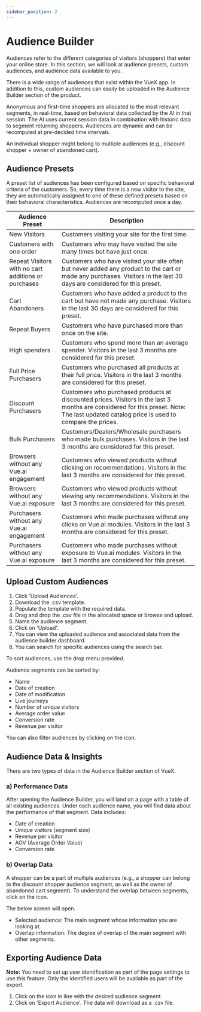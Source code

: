 ```yaml
---
sidebar_position: 2
---
```


# Audience Builder

Audiences refer to the different categories of visitors (shoppers) that enter your online store. In this section, we will look at audience presets, custom audiences, and audience data available to you.

There is a wide range of audiences that exist within the VueX app. In addition to this, custom audiences can easily be uploaded in the Audience Builder section of the product.

Anonymous and first-time shoppers are allocated to the most relevant segments, in real-time, based on behavioral data collected by the AI in that session. The AI uses current session data in combination with historic data to segment returning shoppers. Audiences are dynamic and can be recomputed at pre-decided time intervals.

An individual shopper might belong to multiple audiences (e.g., discount shopper + owner of abandoned cart).

## Audience Presets

A preset list of audiences has been configured based on specific behavioral criteria of the customers. So, every time there is a new visitor to the site, they are automatically assigned to one of these defined presets based on their behavioral characteristics. Audiences are recomputed once a day.

| Audience Preset                                  | Description                                                               |
| ----------------------------------------------- | ------------------------------------------------------------------------- |
| New Visitors                                     | Customers visiting your site for the first time.                         |
| Customers with one order                        | Customers who may have visited the site many times but have just once.   |
| Repeat Visitors with no cart additions or purchases | Customers who have visited your site often but never added any product to the cart or made any purchases. Visitors in the last 30 days are considered for this preset. |
| Cart Abandoners                                  | Customers who have added a product to the cart but have not made any purchase. Visitors in the last 30 days are considered for this preset. |
| Repeat Buyers                                    | Customers who have purchased more than once on the site.                 |
| High spenders                                    | Customers who spend more than an average spender. Visitors in the last 3 months are considered for this preset. |
| Full Price Purchasers                           | Customers who purchased all products at their full price. Visitors in the last 3 months are considered for this preset. |
| Discount Purchasers                              | Customers who purchased products at discounted prices. Visitors in the last 3 months are considered for this preset. Note: The last updated catalog price is used to compare the prices. |
| Bulk Purchasers                                  | Customers/Dealers/Wholesale purchasers who made bulk purchases. Visitors in the last 3 months are considered for this preset. |
| Browsers without any Vue.ai engagement            | Customers who viewed products without clicking on recommendations. Visitors in the last 3 months are considered for this preset. |
| Browsers without any Vue.ai exposure              | Customers who viewed products without viewing any recommendations. Visitors in the last 3 months are considered for this preset. |
| Purchasers without any Vue.ai engagement          | Customers who made purchases without any clicks on Vue.ai modules. Visitors in the last 3 months are considered for this preset. |
| Purchasers without any Vue.ai exposure            | Customers who made purchases without exposure to Vue.ai modules. Visitors in the last 3 months are considered for this preset. |

## Upload Custom Audiences

1. Click 'Upload Audiences'.
2. Download the .csv template.
3. Populate the template with the required data.
4. Drag and drop the .csv file in the allocated space or browse and upload.
5. Name the audience segment.
6. Click on 'Upload'.
7. You can view the uploaded audience and associated data from the audience builder dashboard.
8. You can search for specific audiences using the search bar.

To sort audiences, use the drop menu provided.

Audience segments can be sorted by:
- Name
- Date of creation
- Date of modification
- Live journeys
- Number of unique visitors
- Average order value
- Conversion rate
- Revenue per visitor

You can also filter audiences by clicking on the icon.

## Audience Data & Insights

There are two types of data in the Audience Builder section of VueX.

### a) Performance Data

After opening the Audience Builder, you will land on a page with a table of all existing audiences. Under each audience name, you will find data about the performance of that segment. Data includes:

- Date of creation
- Unique visitors (segment size)
- Revenue per visitor
- AOV (Average Order Value)
- Conversion rate

### b) Overlap Data

A shopper can be a part of multiple audiences (e.g., a shopper can belong to the discount shopper audience segment, as well as the owner of abandoned cart segment). To understand the overlap between segments, click on the icon.

The below screen will open.

- Selected audience: The main segment whose information you are looking at.
- Overlap information: The degree of overlap of the main segment with other segments.

## Exporting Audience Data

**Note:** You need to set up user identification as part of the page settings to use this feature. Only the identified users will be available as part of the export.

1. Click on the icon in line with the desired audience segment.
2. Click on 'Export Audience'. The data will download as a .csv file.
